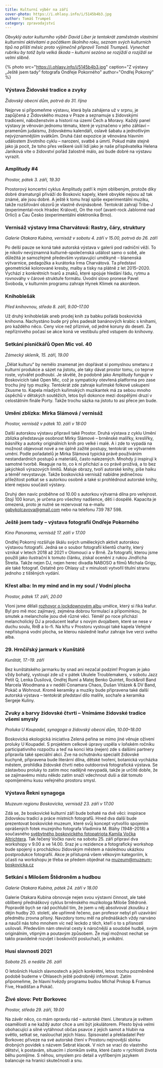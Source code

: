 ```yaml
---
title: Kulturní výběr na září
cover-photo: https://i.ohlasy.info/i/5145b4b3.jpg
author: Tomáš Trumpeš
category: zpravodajství
---
```


*Obvyklý autor kulturního výběr David Liber je tentokrát zaměstnán vlastními kulturními aktivitami a počátkem školního roku, seznam svých kulturních tipů na příští měsíc proto výjimečně připravil Tomáš Trumpeš. Vynechat rubriku by totiž byla velká škoda – kulturní sezóna se rozjíždí a rozjíždí se velmi slibně.*

{% photo src="https://i.ohlasy.info/i/5145b4b3.jpg" caption="Z výstavy „Ještě jsem tady“ fotografa Ondřeje Pokorného" author="Ondřej Pokorný" %}

### Výstava Židovské tradice a zvyky

*Židovský obecní dům, potrvá do 31. října*

Nejprve si připomeňme výstavu, která byla zahájena už v srpnu, je zapůjčená z Židovského muzea v Praze a seznamuje s židovskými tradicemi, náboženstvím a historií na území Čech a Moravy. Každý panel výstavy je věnován jednomu tématu, které je vyznačeno v jeho záhlaví – pramenům judaismu, židovskému kalendáři, oslavě šabatu a jednotlivým nejvýznamnějším svátkům. Druhá část expozice je věnována hlavním událostem životního cyklu – narození, svatbě a úmrtí. Pokud máte stejně jako já pocit, že toho přes veškeré úsilí lidí jako je naše přispěvatelka Helena Janíková víte o židovství pořád žalostně málo, asi bude dobré na výstavu vyrazit.

### Amplitudy #4

*Prostor, pátek 3. září, 19.30*

Prostorový koncertní cyklus Amplitudy patří k mým oblíbeným, protože díky dobré dramaturgii přiváží do Boskovic kapely, které obvykle nejsou až tak známé, ale jsou dobré. A ještě k tomu hrají spíše experimentální muziku, takže rozšiřování obzorů je vlastně dvojnásobné. Tentokrát zahrají Tribe-J (experimental-rock Hradec Králové), On the roof (avant-rock Jablonné nad Orlicí) a Čau Česko (experimentální elektronika Brno).

### Vernisáž výstavy Irma Charvátová: Rastry, čáry, struktury

*Galerie Otakara Kubína, vernisáž v sobotu 4. září v 15.00, potrvá do 26. září*

Po delší pauze se koná také autorská výstava v galerii pod radniční věží. To je nikoliv nevýznamná kulturně-společenská událost samo o sobě, ale důležitá je samozřejmě především vystavující umělkyně – blanenská výtvarnice, pedagožka a kurátorka Irma Charvátová. Ta představí geometrické kolorované kresby, malby a tisky na plátně z let 2015–2020. Vychází z konkrétních tvarů a znaků, které spojuje hledání řádu, rytmu a rovnováhy v čárové struktuře formátu. Úvodní slovo pronese Pavel Svoboda, v kulturním programu zahraje Hynek Klimek na akordeon.

### Knihoblešák

*Před knihovnou, středa 8. září, 9.00–17.00*

Už druhý knihoblešák aneb prodej knih za babku pořádá boskovická knihovna. Nachystáno bude prý přes padesát banánových krabic s knihami, pro každého něco. Ceny více než příznivé, od jedné koruny do deseti. Za nepříznivého počasí se akce koná ve vestibulu před vstupem do knihovny.

### Setkání písničkářů Open Mic vol. 40

*Zámecký skleník, 15. září, 19.00*

„Dělat kulturu“ by nemělo znamenat jen dopřávat si pomyslnou smetanu z kulturní produkce a sázet na jistotu, ale taky dávat prostor tomu, co teprve roste, vytvářet podhoubí. Je skvělé, že podobně jako Amplitudy funguje v Boskovicích také Open Mic, což je sympaticky otevřená platforma pro zase trochu jiný typ muziky. Tentokrát zde zahraje kuřimské folkové uskupení Zkusme to. Kapela mladých kuřimských muzikantek má za sebou mnoho úspěchů v dětských soutěžích, letos byli dokonce mezi dospělými druzí v celostátním finále Porty. Takže trochu sázka na jistotu to asi přece jen bude.

### Umění zblízka: Mirka Slámová / vernisáž

*Prostor, vernisáž v pátek 10. září v 18:00*

Další autorskou výstavu připravil také Prostor. Druhá výstava z cyklu Umění zblízka představuje osobnost Mirky Slámové – brněnské malířky, kreslířky, básnířky a autorky originálních knih pro velké i malé. A i zde to vypadá na možnost objevovat nové a ne úplně zažité postupy, tentokrát ve výtvarném umění. Podle pořadatelů je Mirka Slámová typická právě používáním nestandardních postupů a materiálů, často nalezených. Mnohdy ji inspirují k samotné tvorbě. Reaguje na to, co k ní přichází a co právě prožívá, a to bez jakýchkoli výrazových limitů. Maluje obrazy, tvoří autorské knihy, píše haiku a téměř nevystavuje. Takže boskovická vernisáž nabídne jedinečnou příležitost potkat se s autorkou osobně a také si prohlédnout autorské knihy, které nejsou součástí výstavy.

Druhý den navíc proběhne od 10.00 s autorkou výtvarná dílna pro veřejnost. Stojí 100 korun, je určena pro všechny nadšence, děti i dospělé. Kapacita je omezená, proto je nutné se rezervovat na e-mailu gabykolcavova@gmail.com nebo na telefonu 739 787 598. 

### Ještě jsem tady – výstava fotografií Ondřeje Pokorného

*Kino Panorama, vernisáž 17. září v 17.00*

Ondřej Pokorný rozšiřuje škálu svých uměleckých aktivit autorskou výstavou fotografií. Jedná se o soubor fotografií klientů charity, který vznikal v letech 2018 až 2021 v Olomouci a v Brně. Za fotografii, kterou jsme použili jako ilustrační k tomuto článku, získal ocenění z rukou Jindřicha Štreita. Takže nejen DJ, nejen herec divadla NABOSO a filmů Michala Grigy, ale také fotograf. Ostatně pro Ohlasy už v minulosti vytvořil titulní stranu jednoho z tištěných vydání. 

### Křest alba: In my mind and in my soul / Vodní plocha

*Prostor, pátek 17. září, 20.00*

Vloni jsme dělali [rozhovor o lockdownovém albu](https://ohlasy.info/clanky/2021/02/rozhovor-leafur.html) umělce, který si říká leafur. Byl pro mě moc zajímavý, zejména dobrou formulací a připomínkou, že smutek a melancholie jsou dvě různé věci. Téměř po roce přichází melancholický DJ a producent leafur s novým dvojalbem, které se nese v duchu soulu, RnB a lo-fi. Na křtu v Prostoru vystoupí také kapela Veřejně nepřístupná vodní plocha, se kterou následně leafur zahraje live verzi svého alba.

### 29\. Hrnčířský jarmark v Kunštátě

*Kunštát, 17.–19. září* 

Bez kunštátského jarmarku by snad ani nezačal podzim! Program je jako vždy bohatý, vystoupí zde už v pátek Ukulele Troublemakers, v sobotu Jazz Petit Q, Lenka Dusilová, Ondřej Ruml a Matej Benko Quintet, Rock&roll Band Marcela Woodmana a v neděli Conamara Chaos, Dušan Vitázek & DV Band, Pokáč a Wohnout. Kromě keramiky a muziky bude připravena také další autorská výstava – tentokrát představí dílo malíře, sochaře a keramika Sergeje Kuliny.

### Zvuky a barvy židovské čtvrti – Vnímáme židovské tradice všemi smysly

*Proluka U Koupadel, synagoga a židovský obecní dům, 10.00–18.00*

Boskovická ekologická iniciativa Zelená peřina se mimo jiné věnuje oživení proluky U Koupadel. S projektem celkové úpravy uspěla v loňském ročníku participativního rozpočtu a teď na konci léta (nejen) zde s dalšími partnery připravila také speciální akci. Zve na ochutnávku specialit židovské kuchyně, připravena bude literární dílna, dětské tvoření, botanická vycházka městem, prohlídka židovské čtvrti nebo outdoorová fotografická výstava. Se zástavbou proluky to zatím moc nadějně nevypadá, takže je určitě dobře, že se zajímavému místu někdo zatím snaží vdechnout duši a dát tomuto opomíjenému kusu veřejného prostoru smysl.

### Výstava Řekni synagoga 

*Muzeum regionu Boskovicka, vernisáž 23. září v 17.00*

Zdá se, že boskovické kulturní září bude bohaté na dvě věci: inspirace židovskou tradicí a práce místních fotografů. Hned dva další bude prezentovat boskovické muzeum, které svůj koncept vytvořilo spojením oprášených fotek muzejního fotografa Vladimíra M. Bláhy (1948–2018) a současného [svébytného boskovického fotopatriota Kamila Vočka Altrichtera](https://ohlasy.info/clanky/2021/03/rozhovor-vocko.html). Tak řečený Vočko navíc na sobotu 25. září připraví dva workshopy v 9.00 a ve 14.00. Sraz je u rezidence a fotografický workshop bude spojený s procházkou židovským městem a následnou ukázkou postprodukce fotografií. Akce je přístupná všem věkovým kategoriím, k účasti na workshopu je třeba se předem objednat na muzeum@muzeum-boskovicka.cz

### Setkání s Milošem Štědroněm a hudbou

*Galerie Otakara Kubína, pátek 24. září v 18.00*

Galerie Otakara Kubína obnovuje nejen svou výstavní činnost, ale také oblíbený přednáškový cyklus brněnského muzikologa Miloše Štědroně. Popravdě bych se rád pochlubil tím, že jsem u něj absolvoval zkoušku z dějin hudby 20. století, ale upřímně řečeno, pan profesor nebyl při uzavírání předmětu zrovna přísný. Navzdory tomu měl na přednáškách vždy narváno a naučil nás toho mnohem víc než leckdo z těch, kteří o to s přísností usilovali. Především nám otevíral cesty k náročnější a soudobé hudbě, svým originálním, vtipným a poutavým způsobem. Že mají možnost nechat se takto pravidelně rozvíjet i boskovičtí posluchači, je unikátní.

### Husí slavnosti 2021

*Sobota 25. a neděle 26. září*

O letošních Husích slavnostech a jejich konkrétní, letos trochu pozměněné podobě budeme v Ohlasech ještě podrobněji informovat. Zatím připomeňme, že hlavní hvězdy programu budou Michal Prokop & Framus Five, Hradišťan a Pokáč. 

### Živé slovo: Petr Borkovec

*Prostor, středa 29. září, 19.00*

Na závěr něco, co mám opravdu rád – autorské čtení. Literatura je světem osamělosti a ne každý autor chce a umí být jokulátorem. Přesto bývá velmi obohacující a silné vytáhnout občas psavce z jejich samot a hlubin na světlo, setkat se, naslouchat jejich hlasu. Spisovatel a překladatel Petr Borkovec přiveze na své autorské čtení v Prostoru nejnovější sbírku drobných povídek s názvem Sebrat klacek. V nich se vrací do vlastního dětství, k postavám, situacím i zlomkům světa, které často v rychlosti života běhu pomíjíme. S něhou, smyslem pro detail a vytříbeným jazykem balancuje na hranici skutečnosti a snu.
